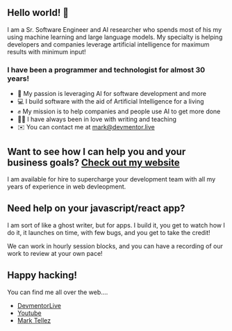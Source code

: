 ## Hello world! 👋

I am a Sr. Software Engineer and AI researcher who spends most of his my using machine learning and large language models. My specialty is helping developers and companies leverage artificial intelligence for maximum results with minimum input!

### I have been a programmer and technologist for almost 30 years!

* 🧠 My passion is leveraging AI for software development and more
* 💻 I build software with the aid of Artificial Intelligence for a living
* ✊ My mission is to help companies and people use AI to get more done
* ✍🏼 I have always been in love with writing and teaching
* ✉️ You can contact me at mark@devmentor.live

## Want to see how I can help you and your business goals? [Check out my website](https://devmentor.live/hire)

I am available for hire to supercharge your development team with all my years of experience in web devleopment.

## Need help on your javascript/react app?

I am sort of like a ghost writer, but for apps. I build it, you get to watch how I do it, it launches on time, with few bugs, and you get to take the credit!

We can work in hourly session blocks, and you can have a recording of our work to review at your own pace!

## Happy hacking!

You can find me all over the web....

- [DevmentorLive](https://devmentor.live/)
- [Youtube](https://youtube.com/@devmentorlive)
- [Mark Tellez](https://marktellez.com)



